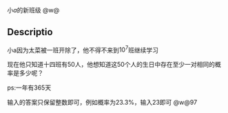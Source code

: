 小$a$的新班级
@w@
## Descriptio
小a因为太菜被一班开除了，他不得不来到$10^7$班继续学习

现在他只知道十四班有$50$人，他想知道这$50$个人的生日中存在至少一对相同的概率是多少呢？

ps:一年有365天

输入的答案只保留整数即可，例如概率为23.3%，输入23即可
@w@97
